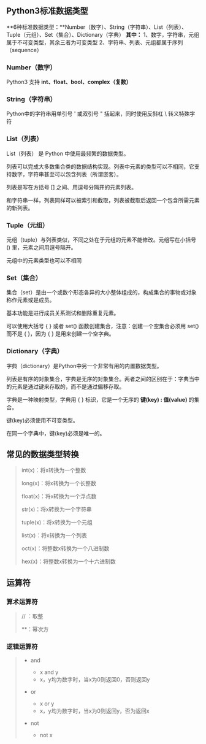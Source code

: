 ## Python3标准数据类型 

**6种标准数据类型：**Number（数字）、String（字符串）、List（列表）、Tuple（元组）、Set（集合）、Dictionary（字典）
**其中：**
1、数字，字符串，元组属于不可变类型，其余三者为可变类型
2、字符串、列表、元组都属于序列（sequence）



### Number（数字）

Python3 支持 **int、float、bool、complex（复数）**

### String（字符串）

Python中的字符串用单引号 ' 或双引号 " 括起来，同时使用反斜杠 \ 转义特殊字符

### List（列表）

List（列表） 是 Python 中使用最频繁的数据类型。

列表可以完成大多数集合类的数据结构实现。列表中元素的类型可以不相同，它支持数字，字符串甚至可以包含列表（所谓嵌套）。

列表是写在方括号 [] 之间、用逗号分隔开的元素列表。

和字符串一样，列表同样可以被索引和截取，列表被截取后返回一个包含所需元素的新列表。

### Tuple（元组）

元组（tuple）与列表类似，不同之处在于元组的元素不能修改。元组写在小括号 () 里，元素之间用逗号隔开。

元组中的元素类型也可以不相同

### Set（集合）

集合（set）是由一个或数个形态各异的大小整体组成的，构成集合的事物或对象称作元素或是成员。

基本功能是进行成员关系测试和删除重复元素。

可以使用大括号 { } 或者 set() 函数创建集合，注意：创建一个空集合必须用 set() 而不是 { }，因为 { } 是用来创建一个空字典。

### Dictionary（字典）

字典（dictionary）是Python中另一个非常有用的内置数据类型。

列表是有序的对象集合，字典是无序的对象集合。两者之间的区别在于：字典当中的元素是通过键来存取的，而不是通过偏移存取。

字典是一种映射类型，字典用 { } 标识，它是一个无序的 **键(key) : 值(value)** 的集合。

键(key)必须使用不可变类型。

在同一个字典中，键(key)必须是唯一的。







## 常见的数据类型转换

> int(x)：将x转换为一个整数
>
> long(x)：将x转换为一个长整数
>
> float(x)：将x转换为一个浮点数
>
> str(x)：将x转换为一个字符串
>
> tuple(x)：将x转换为一个元组
>
> list(x)：将x转换为一个列表
>
> oct(x)：将整数x转换为一个八进制数
>
> hex(x)：将整数x转换为一个十六进制数





## 运算符

### 算术运算符

> // ：取整
>
> **：幂次方

### 逻辑运算符

> - and
>   - x and y
>   - x，y均为数字时，当x为0则返回0，否则返回y
> - or
>   - x or y
>   - x，y均为数字时，当x为0则返回y，否为返回x
>
> - not
>   - not x

